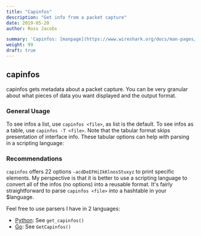 ```yaml
---
title: "Capinfos"
description: "Get info from a packet capture"
date: 2019-05-20
author: Ross Jacobs

summary: 'Capinfos: [manpage](https://www.wireshark.org/docs/man-pages/capinfos.html) | [Wireshark Docs](https://www.wireshark.org/docs/wsug_html_chunked/AppToolscapinfos.html) | [code](https://github.com/wireshark/wireshark/blob/master/capinfos.c)'
weight: 99
draft: true
---
```


## capinfos

capinfos gets metadata about a packet capture. You can be very granular about
what pieces of data you want displayed and the output format. 
<script id="asciicast-235423" src="https://asciinema.org/a/235423.js" async></script>

### General Usage

To see infos a list, use `capinfos <file>`, as list is the default.
To see infos as a table, use `capinfos -T <file>`. Note that the tabular format
skips presentation of interface info. These tabular options can
help with parsing in a scripting language:

### Recommendations

`capinfos` offers 22 options `-acdDeEFHiIkKlnosStuxyz` to print specific
elements. My perspective is that it is better to use a scripting language to
convert all of the infos (no options) into a reusable format.  It's fairly straightforward to
parse `capinfos <file>` into a hashtable in your $language.

Feel free to use parsers I have in 2 languages:

* [Python](https://gist.github.com/pocc/2c89dd92d6a64abca3db2a29a11f1404): See `get_capinfos()`
* [Go](https://github.com/pocc/hubcap/blob/master/pcap/if_capinfos.go): See `GetCapinfos()`
